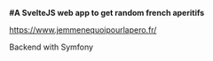 **#A SvelteJS web app to get random french aperitifs**

<https://www.jemmenequoipourlapero.fr/>

Backend with Symfony
